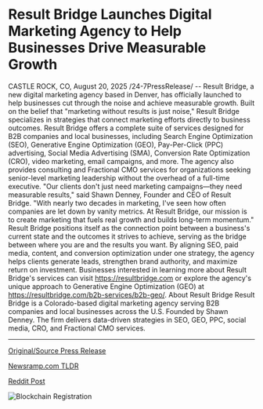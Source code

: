 # Result Bridge Launches Digital Marketing Agency to Help Businesses Drive Measurable Growth

CASTLE ROCK, CO, August 20, 2025 /24-7PressRelease/ -- Result Bridge, a new digital marketing agency based in Denver, has officially launched to help businesses cut through the noise and achieve measurable growth. Built on the belief that "marketing without results is just noise," Result Bridge specializes in strategies that connect marketing efforts directly to business outcomes.  Result Bridge offers a complete suite of services designed for B2B companies and local businesses, including Search Engine Optimization (SEO), Generative Engine Optimization (GEO), Pay-Per-Click (PPC) advertising, Social Media Advertising (SMA), Conversion Rate Optimization (CRO), video marketing, email campaigns, and more. The agency also provides consulting and Fractional CMO services for organizations seeking senior-level marketing leadership without the overhead of a full-time executive.  "Our clients don't just need marketing campaigns—they need measurable results," said Shawn Denney, Founder and CEO of Result Bridge. "With nearly two decades in marketing, I've seen how often companies are let down by vanity metrics. At Result Bridge, our mission is to create marketing that fuels real growth and builds long-term momentum."  Result Bridge positions itself as the connection point between a business's current state and the outcomes it strives to achieve, serving as the bridge between where you are and the results you want. By aligning SEO, paid media, content, and conversion optimization under one strategy, the agency helps clients generate leads, strengthen brand authority, and maximize return on investment.  Businesses interested in learning more about Result Bridge's services can visit https://resultbridge.com or explore the agency's unique approach to Generative Engine Optimization (GEO) at https://resultbridge.com/b2b-services/b2b-geo/.  About Result Bridge Result Bridge is a Colorado-based digital marketing agency serving B2B companies and local businesses across the U.S. Founded by Shawn Denney. The firm delivers data-driven strategies in SEO, GEO, PPC, social media, CRO, and Fractional CMO services. 

---

[Original/Source Press Release](https://www.24-7pressrelease.com/press-release/526003/result-bridge-launches-digital-marketing-agency-to-help-businesses-drive-measurable-growth)
                    

[Newsramp.com TLDR](https://newsramp.com/curated-news/result-bridge-launches-to-deliver-measurable-marketing-results-for-businesses/9547cd915f4ff0dd7bc1a256fd27a66b) 

 



[Reddit Post](https://www.reddit.com/r/StartupBusinessNews/comments/1mv85e9/result_bridge_launches_to_deliver_measurable/) 



![Blockchain Registration](https://cdn.newsramp.app/24-7PressRelease/qrcode/258/20/larkthbo.webp)